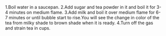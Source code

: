 1.Boil water in a saucepan.
2.Add sugar and tea powder in it and boil it for 3-4 minutes on medium flame.
3.Add milk and boil it over medium flame for 6-7 minutes or until bubble start to rise.You will see the change in color of the tea from milky shade to brown shade when it is ready.
4.Turn off the gas and strain tea in cups.